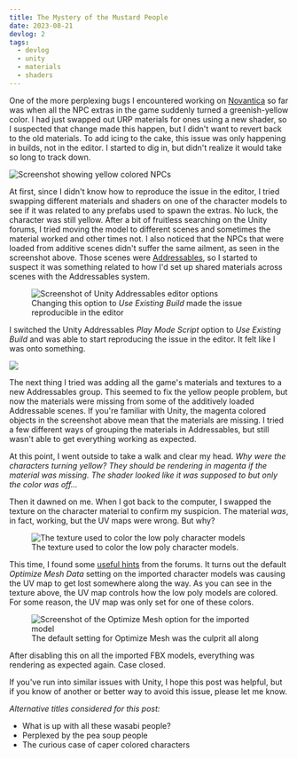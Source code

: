 ```yaml
---
title: The Mystery of the Mustard People
date: 2023-08-21
devlog: 2
tags:
  - devlog
  - unity
  - materials
  - shaders
---
```


One of the more perplexing bugs I encountered working on [Novantica][] so far was when all the NPC extras in the game suddenly turned a greenish-yellow color.
I had just swapped out URP materials for ones using a new shader, so I suspected that change made this happen,
but I didn't want to revert back to the old materials.
To add icing to the cake, this issue was only happening in builds, not in the editor.
I started to dig in, but didn't realize it would take so long to track down.

[novantica]: https://novanticagame.com

<!-- more -->

![Screenshot showing yellow colored NPCs](https://jxnblk.com/images/mustard/pizza.jpg)

At first, since I didn't know how to reproduce the issue in the editor,
I tried swapping different materials and shaders on one of the character models to see if it was related to any prefabs used to spawn the extras.
No luck, the character was still yellow.
After a bit of fruitless searching on the Unity forums,
I tried moving the model to different scenes and sometimes the material worked and other times not.
I also noticed that the NPCs that were loaded from additive scenes didn't suffer the same ailment, as seen in the screenshot above.
Those scenes were [Addressables][], so I started to suspect it was something related to how I'd set up shared materials across scenes with the Addressables system.

[addressables]: https://docs.unity3d.com/2021.3/Documentation/Manual/com.unity.addressables.html

<figure>
  <img src='https://jxnblk.com/images/mustard/addressables.png' alt='Screenshot of Unity Addressables editor options' />
  <figcaption>
    Changing this option to <em>Use Existing Build</em> made the issue reproducible in the editor
  </figcaption>
</figure>

I switched the Unity Addressables _Play Mode Script_ option to _Use Existing Build_ and was able to start reproducing the issue in the editor.
It felt like I was onto something.

![](https://jxnblk.com/images/mustard/hotel.jpg)

The next thing I tried was adding all the game's materials and textures to a new Addressables group.
This seemed to fix the yellow people problem, but now the materials were missing from some of the additively loaded Addressable scenes.
If you're familiar with Unity, the magenta colored objects in the screenshot above mean that the materials are missing.
I tried a few different ways of grouping the materials in Addressables, but still wasn't able to get everything working as expected.

At this point, I went outside to take a walk and clear my head.
_Why were the characters turning yellow?_
_They should be rendering in magenta if the material was missing._
_The shader looked like it was supposed to but only the color was off..._

Then it dawned on me.
When I got back to the computer, I swapped the texture on the character material to confirm my suspicion.
The material _was_, in fact, working, but the UV maps were wrong.
But why?

<figure>
  <img src='https://jxnblk.com/images/mustard/character-texture.png' alt='The texture used to color the low poly character models' />
  <figcaption>
    The texture used to color the low poly character models.
  </figcaption>
</figure>

This time, I found some [useful hints](https://forum.unity.com/threads/warning-to-all-my-friends-beware-optimise-mesh-data.544735/) from the forums.
It turns out the default _Optimize Mesh Data_ setting on the imported character models was causing the UV map to get lost somewhere along the way.
As you can see in the texture above, the UV map controls how the low poly models are colored.
For some reason, the UV map was only set for one of these colors.

<figure>
  <img
    src='https://jxnblk.com/images/mustard/optimize-mesh.png'
    alt='Screenshot of the Optimize Mesh option for the imported model'
  />
  <figcaption>
    The default setting for Optimize Mesh was the culprit all along
  </figcaption>
</figure>

After disabling this on all the imported FBX models, everything was rendering as expected again.
Case closed.

If you've run into similar issues with Unity, I hope this post was helpful,
but if you know of another or better way to avoid this issue, please let me know.

_Alternative titles considered for this post:_

- What is up with all these wasabi people?
- Perplexed by the pea soup people
- The curious case of caper colored characters
